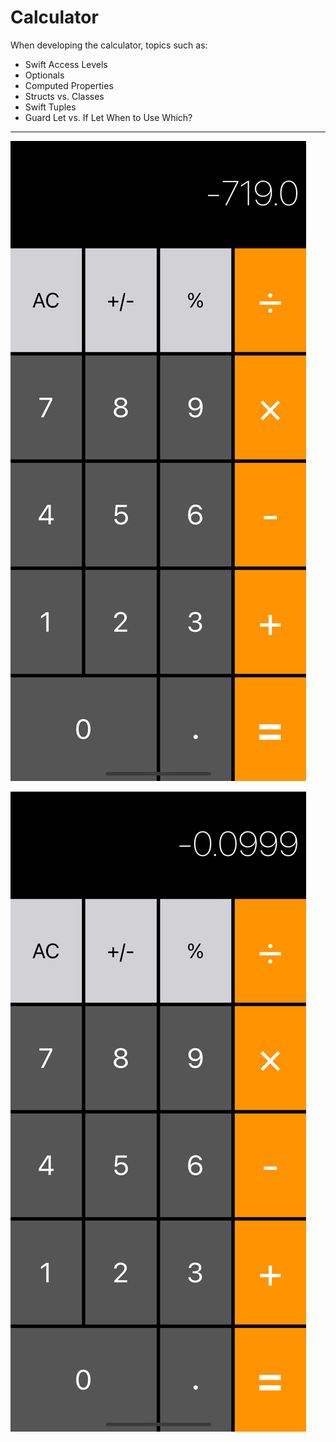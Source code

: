 # Calculator

When developing the calculator, topics such as:
- Swift Access Levels
- Optionals
- Computed Properties
- Structs vs. Classes
- Swift Tuples
- Guard Let vs. If Let When to Use Which?

---

![App Screenshot-1](Documentation/readme-screenshot_1.png)

![App Screenshot-2](Documentation/readme-screenshot_2.png)